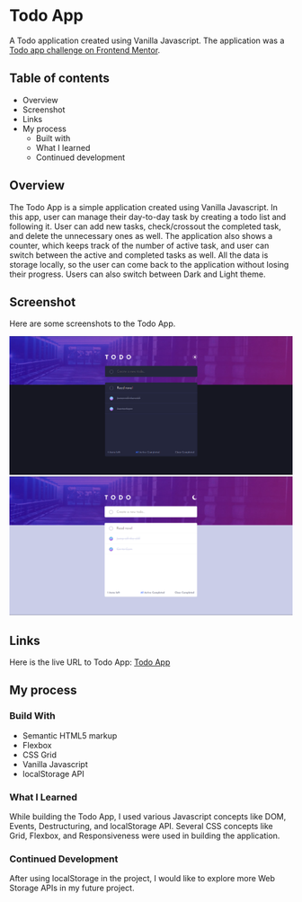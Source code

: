 # Todo App

A Todo application created using Vanilla Javascript. The application was a [Todo app challenge on Frontend Mentor](https://www.frontendmentor.io/challenges/todo-app-Su1_KokOW). 

## Table of contents

- Overview
- Screenshot
- Links
- My process
  - Built with
  - What I learned
  - Continued development

## Overview
The Todo App is a simple application created using Vanilla Javascript. In this app, user can manage their day-to-day task by creating a todo list and following it. User can add new tasks, check/crossout the completed task, and delete the unnecessary ones as well. The application also shows a counter, which keeps track of the number of active task, and user can switch between the active and completed tasks as well. All the data is storage locally, so the user can come back to the application without losing their progress. Users can also switch between Dark and Light theme. 

## Screenshot
Here are some screenshots to the Todo App.

![Desktop View in Dark Theme](./Screenshots/dark-desktop-view.png)
![Desktop View in Light Theme](./Screenshots/light-desktop-view.png)

## Links
Here is the live URL to Todo App: [Todo App](https://todo-qph3rfgsl-d3monvikings-projects.vercel.app/)

## My process
### Build With 
- Semantic HTML5 markup
- Flexbox
- CSS Grid
- Vanilla Javascript
- localStorage API

### What I Learned
While building the Todo App, I used various Javascript concepts like DOM, Events, Destructuring, and localStorage API. Several CSS concepts like Grid, Flexbox, and Responsiveness were used in building the application.

### Continued Development
After using localStorage in the project, I would like to explore more Web Storage APIs in my future project. 
